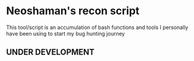 # Neoshaman's recon script
This tool/script is an accumulation of bash functions and tools 
I personally have been using to start my bug hunting journey

## UNDER DEVELOPMENT
